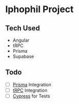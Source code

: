 # Iphophil Project

## Tech Used

- Angular
- tRPC
- Prisma
- Supabase

## Todo

- [ ] [Prisma](https://www.prisma.io/) Integration
- [ ] [tRPC](https://trpc.io/) Integration
- [ ] [Cypress](https://www.cypress.io/) for Tests
